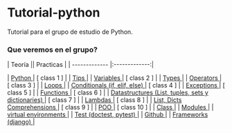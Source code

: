 # Tutorial-python

Tutorial para el grupo de estudio de Python.


### Que veremos en el grupo?

| Teoría || Practicas           |
| ------------- |:-------------:|

| [ Python ] | [ class 1 ] |
| [ Tips ] |
| [ Variables ] | [ class 2 ] |
| [ Types ] |
| [ Operators ] | [ class 3 ] |
| [ Loops ] |
| [ Conditionals (if, elif, else) ] | [ class 4 ] |
| [ Exceptions ] | [ class 5 ] |
| [ Functions ] | [ class 6 ] |
| [ Datastructures (List, tuples, sets y dictionaries) ] | [ class 7 ] |
| [ Lambdas ] | [ class 8 ] |
| [ List, Dicts Comprehensions ] | [ class 9 ] |
| [ POO ] | [ class 10 ] |
| [ Class ] |
| [ Modules ] |
| [ virtual environments ] |
| [ Test (doctest, pytest) ] |
| [ Github ] |
| [ Frameworks (django) ] |


[Python]: ./theory/python.md
[Tips]: ./theory/tips.md
[Variables]: ./theory/variables.md
[Types]: ./theory/types.md
[Operators]: ./theory/operators.md
[Loops]: ./theory/loops.md
[Conditionals (if, elif, else)]: ./theory/conditionals.md
[Exceptions]: ./theory/exceptions.md
[Functions]: ./theory/functions.md
[Datastructures (List, tuples, sets y dictionaries)]: ./theory/datastructures.md
[Lambdas]: ./theory/lambdas.md
[List, Dicts Comprehensions]: ./theory/comprehensions.md
[POO]: ./theory/poo.md
[Class]: ./theory/class.md
[Modules]: ./theory/modules.md
[Test (doctest, pytest)]: ./theory/test.md
[virtual environments]: ./theory/enviroments.md
[Github]: ./theory/github.md
[Frameworks (django)]: ./theory/frameworks.md
